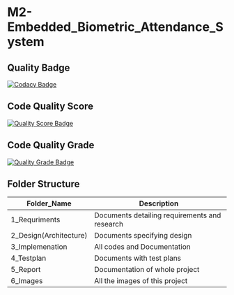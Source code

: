 # M2-Embedded_Biometric_Attendance_System

## Quality Badge
[![Codacy Badge](https://app.codacy.com/project/badge/Grade/3773f6f1103f43af944ff4ee3e948a19)](https://www.codacy.com/gh/sharon012/M2-Embedded_Biometric_Attendace_System/dashboard?utm_source=github.com&amp;utm_medium=referral&amp;utm_content=sharon012/M2-Embedded_Biometric_Attendace_System&amp;utm_campaign=Badge_Grade)

## Code Quality Score
[![Quality Score Badge](https://api.codiga.io/project/30243/score/svg)](https://app.codacy.com/gh/sharon012/M2-Embedded_Biometric_Attendace_System/dashboard?utm_source=github.com&amp;utm_medium=referral&amp;utm_content=sharon012/M2-Embedded_Biometric_Attendace_System&amp;utm_campaign=Badge_Grade)

## Code Quality Grade
[![Quality Grade Badge](https://api.codiga.io/project/30243/status/svg)](https://app.codacy.com/gh/sharon012/M2-Embedded_Biometric_Attendace_System/dashboard?utm_source=github.com&amp;utm_medium=referral&amp;utm_content=sharon012/M2-Embedded_Biometric_Attendace_System&amp;utm_campaign=Badge_Grade)

## Folder Structure

Folder_Name      |  Description
-----------------|--------------
1_Requriments     |  Documents detailing requirements and research
2_Design(Architecture)         |  Documents specifying design
3_Implemenation  |  All codes and Documentation
4_Testplan       |  Documents with test plans
  5_Report       |  Documentation of whole project
6_Images         |  All the images of this project
